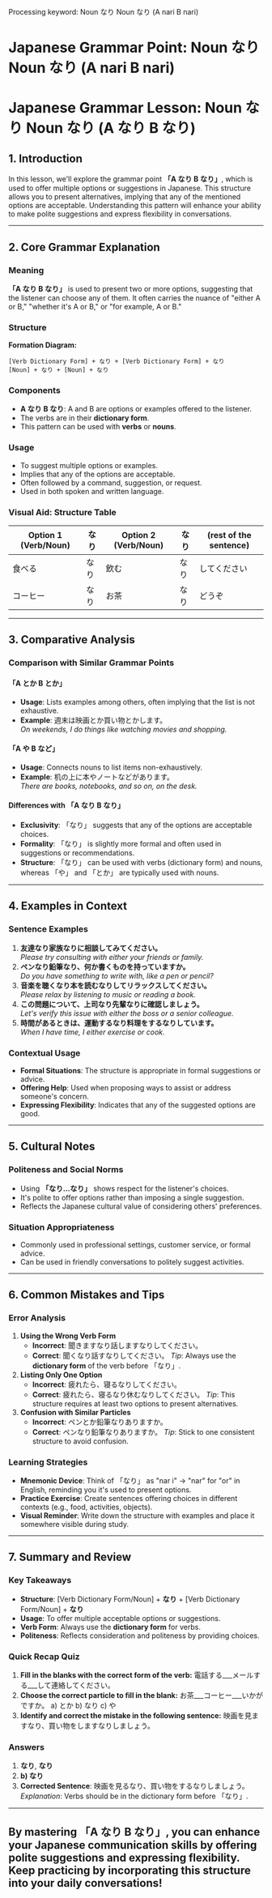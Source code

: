Processing keyword: Noun なり Noun なり (A nari B nari)
# Japanese Grammar Point: Noun なり Noun なり (A nari B nari)
# Japanese Grammar Lesson: Noun なり Noun なり (A なり B なり)
## 1. Introduction
In this lesson, we'll explore the grammar point **「A なり B なり」**, which is used to offer multiple options or suggestions in Japanese. This structure allows you to present alternatives, implying that any of the mentioned options are acceptable. Understanding this pattern will enhance your ability to make polite suggestions and express flexibility in conversations.

---
## 2. Core Grammar Explanation
### Meaning
**「A なり B なり」** is used to present two or more options, suggesting that the listener can choose any of them. It often carries the nuance of "either A or B," "whether it's A or B," or "for example, A or B."
### Structure
**Formation Diagram:**
```
[Verb Dictionary Form] + なり + [Verb Dictionary Form] + なり
[Noun] + なり + [Noun] + なり
```
### Components
- **A なり B なり**: A and B are options or examples offered to the listener.
- The verbs are in their **dictionary form**.
- This pattern can be used with **verbs** or **nouns**.
### Usage
- To suggest multiple options or examples.
- Implies that any of the options are acceptable.
- Often followed by a command, suggestion, or request.
- Used in both spoken and written language.
### Visual Aid: Structure Table
| **Option 1 (Verb/Noun)** | **なり** | **Option 2 (Verb/Noun)** | **なり** | **(rest of the sentence)** |
|--------------------------|----------|--------------------------|----------|----------------------------|
|          食べる          |   なり   |          飲む           |   なり   |        してください        |
|          コーヒー        |   なり   |          お茶           |   なり   |          どうぞ            |
---
## 3. Comparative Analysis
### Comparison with Similar Grammar Points
#### 「A とか B とか」
- **Usage**: Lists examples among others, often implying that the list is not exhaustive.
- **Example**: 週末は映画とか買い物とかします。  
  *On weekends, I do things like watching movies and shopping.*
#### 「A や B など」
- **Usage**: Connects nouns to list items non-exhaustively.
- **Example**: 机の上に本やノートなどがあります。  
  *There are books, notebooks, and so on, on the desk.*
#### **Differences with 「A なり B なり」**
- **Exclusivity**: 「なり」 suggests that any of the options are acceptable choices.
- **Formality**: 「なり」 is slightly more formal and often used in suggestions or recommendations.
- **Structure**: 「なり」 can be used with verbs (dictionary form) and nouns, whereas 「や」 and 「とか」 are typically used with nouns.
---
## 4. Examples in Context
### Sentence Examples
1. **友達なり家族なりに相談してみてください。**  
   *Please try consulting with either your friends or family.*
2. **ペンなり鉛筆なり、何か書くものを持っていますか。**  
   *Do you have something to write with, like a pen or pencil?*
3. **音楽を聴くなり本を読むなりしてリラックスしてください。**  
   *Please relax by listening to music or reading a book.*
4. **この問題について、上司なり先輩なりに確認しましょう。**  
   *Let's verify this issue with either the boss or a senior colleague.*
5. **時間があるときは、運動するなり料理をするなりしています。**  
   *When I have time, I either exercise or cook.*
### Contextual Usage
- **Formal Situations**: The structure is appropriate in formal suggestions or advice.
- **Offering Help**: Used when proposing ways to assist or address someone's concern.
- **Expressing Flexibility**: Indicates that any of the suggested options are good.
---
## 5. Cultural Notes
### Politeness and Social Norms
- Using **「なり…なり」** shows respect for the listener's choices.
- It's polite to offer options rather than imposing a single suggestion.
- Reflects the Japanese cultural value of considering others' preferences.
### Situation Appropriateness
- Commonly used in professional settings, customer service, or formal advice.
- Can be used in friendly conversations to politely suggest activities.
---
## 6. Common Mistakes and Tips
### Error Analysis
1. **Using the Wrong Verb Form**
   - **Incorrect**: 聞きますなり話しますなりしてください。
   - **Correct**: 聞くなり話すなりしてください。
   *Tip*: Always use the **dictionary form** of the verb before 「なり」.
2. **Listing Only One Option**
   - **Incorrect**: 疲れたら、寝るなりしてください。
   - **Correct**: 疲れたら、寝るなり休むなりしてください。
   *Tip*: This structure requires at least two options to present alternatives.
3. **Confusion with Similar Particles**
   - **Incorrect**: ペンとか鉛筆なりありますか。
   - **Correct**: ペンなり鉛筆なりありますか。
   *Tip*: Stick to one consistent structure to avoid confusion.
### Learning Strategies
- **Mnemonic Device**: Think of 「なり」 as "nar i" → "nar" for "or" in English, reminding you it's used to present options.
- **Practice Exercise**: Create sentences offering choices in different contexts (e.g., food, activities, objects).
- **Visual Reminder**: Write down the structure with examples and place it somewhere visible during study.
---
## 7. Summary and Review
### Key Takeaways
- **Structure**: [Verb Dictionary Form/Noun] + **なり** + [Verb Dictionary Form/Noun] + **なり**
- **Usage**: To offer multiple acceptable options or suggestions.
- **Verb Form**: Always use the **dictionary form** for verbs.
- **Politeness**: Reflects consideration and politeness by providing choices.
### Quick Recap Quiz
1. **Fill in the blanks with the correct form of the verb:**
   電話する___メールする___して連絡してください。
2. **Choose the correct particle to fill in the blank:**
   お茶___コーヒー___いかがですか。
   a) とか
   b) なり
   c) や
3. **Identify and correct the mistake in the following sentence:**
   映画を見ますなり、買い物をしますなりしましょう。
### Answers
1. **なり**, **なり**
2. **b) なり**
3. **Corrected Sentence**: 映画を見るなり、買い物をするなりしましょう。
   *Explanation*: Verbs should be in the dictionary form before 「なり」.
---
By mastering **「A なり B なり」**, you can enhance your Japanese communication skills by offering polite suggestions and expressing flexibility. Keep practicing by incorporating this structure into your daily conversations!
---
